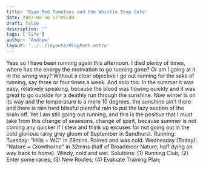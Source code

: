 ```yaml
---
title: 'Ripe Red Tomatoes and the Whistle Stop Cafe'
date: 2007-09-26 17:00:49
draft: false
description: ""
tags: ['life']
author: 'Andrew'
layout: '../../layouts/BlogPost.astro'
---
```


Yeas so I have been running again this afternoon. I died plenty of times, where has the energy the motivation to go running gone? Or am I going at it in the wrong way? Without a clear objective I go out running for the sake of running, say three or four times a week. And solo too. In the summer it was easy, relatively speaking, because the blood was flowing quickly and it was great to go outside for a deathly run through the sunshine. Now winter is on its way and the temperature is a mere 10 degrees, the sunshine ain't there and there is rain hard blissful plentiful rain to put the lazy section of the brain off. Yet I am still going out running, and this is the positive that I must take from this change of seaesons, change of spirit, because summer is not coming any quicker if I stew and think up excuses for not going out in the cold glorious rainy grey gloom of September in Sandhurst. Running: Tuesday: "Hills + WC" in 29mins. Rained and was cold. Wednesday (Today): "Nature + Crowthorne" in 32mins (half of Broadmoor Nature, half dying on way back to home). Windy, cold and wet. Solutions: (1) Running Club; (2) Enter some races; (3) New Routes; (4) Evaluate Training Plan;
